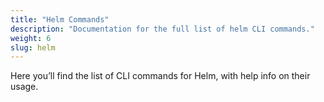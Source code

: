 ```yaml
---
title: "Helm Commands"
description: "Documentation for the full list of helm CLI commands."
weight: 6
slug: helm
---
```


Here you’ll find the list of CLI commands for Helm, with help info on their usage.
